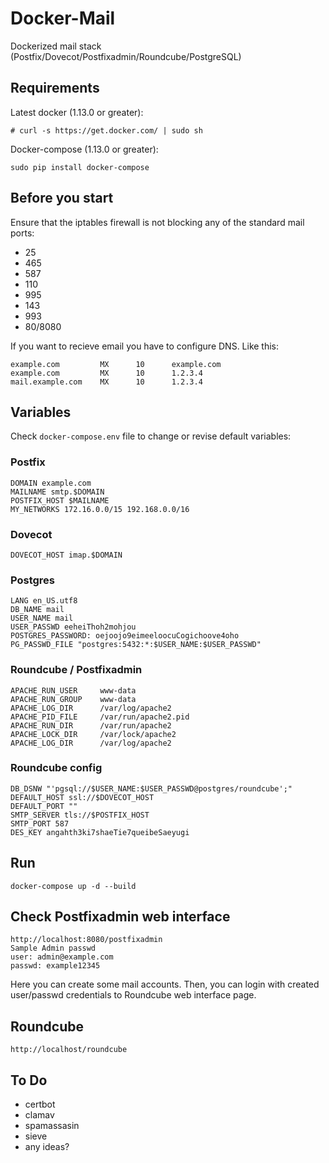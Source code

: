 # Docker-Mail

Dockerized mail stack (Postfix/Dovecot/Postfixadmin/Roundcube/PostgreSQL)

## Requirements

Latest docker (1.13.0 or greater):
```
# curl -s https://get.docker.com/ | sudo sh
 ```
Docker-compose (1.13.0 or greater):
```
sudo pip install docker-compose
```

## Before you start
Ensure that the iptables firewall is not blocking any of the standard mail ports:
- 25
- 465
- 587
- 110
- 995
- 143
- 993
- 80/8080

If you want to recieve email you have to configure DNS. Like this:
```
example.com         MX      10      example.com
example.com         MX      10      1.2.3.4
mail.example.com    MX      10      1.2.3.4
```

## Variables

Check `docker-compose.env` file to change or revise default variables:
### Postfix
```
DOMAIN example.com
MAILNAME smtp.$DOMAIN
POSTFIX_HOST $MAILNAME
MY_NETWORKS 172.16.0.0/15 192.168.0.0/16
```
### Dovecot
```
DOVECOT_HOST imap.$DOMAIN
```
### Postgres
```
LANG en_US.utf8
DB_NAME mail
USER_NAME mail
USER_PASSWD eeheiThoh2mohjou
POSTGRES_PASSWORD: oejoojo9eimeeloocuCogichoove4oho
PG_PASSWD_FILE "postgres:5432:*:$USER_NAME:$USER_PASSWD"
```
### Roundcube / Postfixadmin
```
APACHE_RUN_USER     www-data
APACHE_RUN_GROUP    www-data
APACHE_LOG_DIR      /var/log/apache2
APACHE_PID_FILE     /var/run/apache2.pid
APACHE_RUN_DIR      /var/run/apache2
APACHE_LOCK_DIR     /var/lock/apache2
APACHE_LOG_DIR      /var/log/apache2
```
### Roundcube config
```
DB_DSNW "'pgsql://$USER_NAME:$USER_PASSWD@postgres/roundcube';"
DEFAULT_HOST ssl://$DOVECOT_HOST
DEFAULT_PORT ""
SMTP_SERVER tls://$POSTFIX_HOST
SMTP_PORT 587
DES_KEY angahth3ki7shaeTie7queibeSaeyugi
```

## Run
```
docker-compose up -d --build
```

## Check Postfixadmin web interface
```
http://localhost:8080/postfixadmin
Sample Admin passwd
user: admin@example.com
passwd: example12345
```
Here you can create some mail accounts. Then, you can login with created user/passwd credentials to Roundcube web interface page.

## Roundcube
```
http://localhost/roundcube
```
## To Do
- certbot
- clamav
- spamassasin
- sieve
- any ideas?

